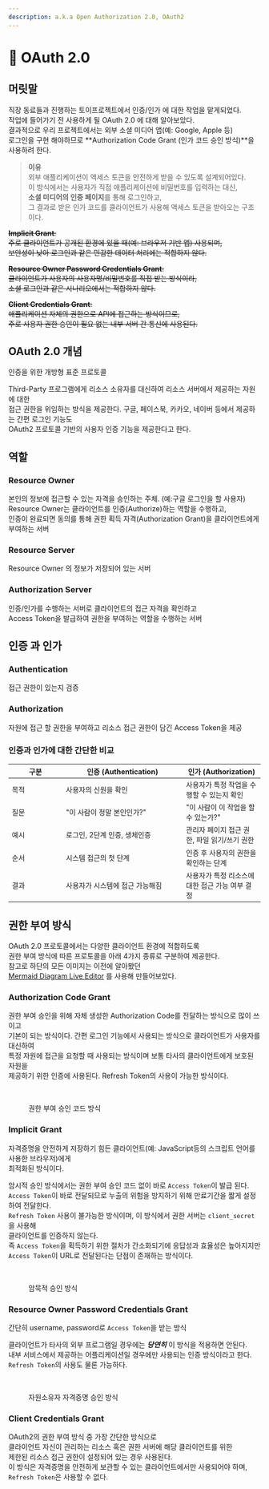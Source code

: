 ```yaml
---
description: a.k.a Open Authorization 2.0, OAuth2
---
```


# 🚪 OAuth 2.0

## 머릿말

직장 동료들과 진행하는 토이프로젝트에서 인증/인가 에 대한 작업을 맡게되었다.\
작업에 들어가기 전 사용하게 될 OAuth 2.0 에 대해 알아보았다.\
결과적으로 우리 프로젝트에서는 외부 소셜 미디어 앱(예: Google, Apple 등) \
로그인을 구현 해야하므로 **Authorization Code Grant (인가 코드 승인 방식)**을 사용하려 한다.

> **이유**\
> 외부 애플리케이션이 액세스 토큰을 안전하게 받을 수 있도록 설계되어있다. \
> 이 방식에서는 사용자가 직접 애플리케이션에 비밀번호를 입력하는 대신, \
> **소셜 미디어의 인증 페이지**를 통해 로그인하고, \
> 그 결과로 받은 인가 코드를 클라이언트가 사용해 액세스 토큰을 받아오는 구조이다.

~~**Implicit Grant**:~~\
~~주로 클라이언트가 공개된 환경에 있을 때(예: 브라우저 기반 앱) 사용되며,~~ \
~~보안성이 낮아 로그인과 같은 민감한 데이터 처리에는 적합하지 않다.~~

~~**Resource Owner Password Credentials Grant**:~~ \
~~클라이언트가 사용자의 사용자명/비밀번호를 직접 받는 방식이라,~~ \
~~소셜 로그인과 같은 시나리오에서는 적합하지 않다.~~

~~**Client Credentials Grant**:~~ \
~~애플리케이션 자체의 권한으로 API에 접근하는 방식이므로,~~ \
~~주로 사용자 권한 승인이 필요 없는 내부 서버 간 통신에 사용된다.~~

## OAuth 2.0 **개념**

인증을 위한 개방형 표준 프로토콜

Third-Party 프로그램에게 리소스 소유자를 대신하여 리소스 서버에서 제공하는 자원에 대한 \
접근 권한을 위임하는 방식을 제공한다. 구글, 페이스북, 카카오, 네이버 등에서 제공하는 간편 로그인 기능도 \
OAuth2 프로토콜 기반의 사용자 인증 기능을 제공한다고 한다.

## **역할**&#x20;

### **Resource Owner**

본인의 정보에 접근할 수 있는 자격을 승인하는 주체. (예:구글 로그인을 할 사용자) \
Resource Owner는 클라이언트를 인증(Authorize)하는 역할을 수행하고, \
인증이 완료되면 동의를 통해 권한 획득 자격(Authorization Grant)을 클라이언트에게 부여하는 서버

### **Resource Server**

Resource Owner 의 정보가 저장되어 있는 서버

### &#xD;**Authorization Server**

인증/인가를 수행하는 서버로 클라이언트의 접근 자격을 확인하고 \
Access Token을 발급하여 권한을 부여하는 역할을 수행하는 서버

## **인증 과 인가**

### **Authentication**&#x20;

접근 권한이 있는지 검증

### **Authorization**&#x20;

자원에 접근 할 권한을 부여하고 리소스 접근 권한이 담긴 Access Token을 제공

### **인증과 인가에 대한 간단한 비교**

<table><thead><tr><th width="94">구분</th><th width="226">인증 (Authentication)</th><th>인가 (Authorization)</th></tr></thead><tbody><tr><td>목적</td><td>사용자의 신원을 확인</td><td>사용자가 특정 작업을 수행할 수 있는지 확인</td></tr><tr><td>질문</td><td>"이 사람이 정말 본인인가?"</td><td>"이 사람이 이 작업을 할 수 있는가?"</td></tr><tr><td>예시</td><td>로그인, 2단계 인증, 생체인증</td><td>관리자 페이지 접근 권한, 파일 읽기/쓰기 권한</td></tr><tr><td>순서</td><td>시스템 접근의 첫 단계</td><td>인증 후 사용자의 권한을 확인하는 단계</td></tr><tr><td>결과</td><td>사용자가 시스템에 접근 가능해짐</td><td>사용자가 특정 리소스에 대한 접근 가능 여부 결정</td></tr></tbody></table>

## **권한 부여 방식**

OAuth 2.0 프로토콜에서는 다양한 클라이언트 환경에 적합하도록 \
권한 부여 방식에 따른 프로토콜을 아래 4가지 종류로 구분하여 제공한다.\
참고로 하단의 모든 이미지는 이전에 알아봤던 \
[Mermaid Diagram Live Editor](../et-cetera/mermaid-sequence-diagram.md) 를 사용해 만들어보았다.

### Authorization Code Grant <a href="#id-1-authorization-code-grant" id="id-1-authorization-code-grant"></a>

권한 부여 승인을 위해 자체 생성한 Authorization Code를 전달하는 방식으로 많이 쓰이고 \
기본이 되는 방식이다. 간편 로그인 기능에서 사용되는 방식으로 클라이언트가 사용자를 대신하여 \
특정 자원에 접근을 요청할 때 사용되는 방식이며 보통 타사의 클라이언트에게 보호된 자원을 \
제공하기 위한 인증에 사용된다. Refresh Token의 사용이 가능한 방식이다.

<figure><img src="../../.gitbook/assets/스크린샷 2024-10-26 오후 10.04.09.png" alt=""><figcaption><p>권한 부여 승인 코드 방식</p></figcaption></figure>

### Implicit Grant  <a href="#id-2-implicit-grant" id="id-2-implicit-grant"></a>

자격증명을 안전하게 저장하기 힘든 클라이언트(예: JavaScript등의 스크립트 언어를 사용한 브라우저)에게 \
최적화된 방식이다.

암시적 승인 방식에서는 권한 부여 승인 코드 없이 바로 `Access Token`이 발급 된다. \
`Access Token`이 바로 전달되므로 누출의 위험을 방지하기 위해 만료기간을 짧게 설정하여 전달한다.\
`Refresh Token` 사용이 불가능한 방식이며, 이 방식에서 권한 서버는 `client_secret`을 사용해 \
클라이언트를 인증하지 않는다. \
즉 `Access Token`을 획득하기 위한 절차가 간소화되기에 응답성과 효율성은 높아지지만 \
`Access Token`이 URL로 전달된다는 단점이 존재하는 방식이다.

<figure><img src="../../.gitbook/assets/스크린샷 2024-10-26 오후 10.08.50.png" alt=""><figcaption><p>암묵적 승인 방식</p></figcaption></figure>

### Resource Owner Password Credentials Grant <a href="#id-3-resource-owner-password-credentials-grant" id="id-3-resource-owner-password-credentials-grant"></a>

간단히 username, password로 `Access Token`을 받는 방식

클라이언트가 타사의 외부 프로그램일 경우에는 _**당연히**_ 이 방식을 적용하면 안된다. \
내부 서비스에서 제공하는 어플리케이션일 경우에만 사용되는 인증 방식이라고 한다. \
`Refresh Token`의 사용도 물론 가능하다.

<figure><img src="../../.gitbook/assets/스크린샷 2024-10-26 오후 10.15.18.png" alt=""><figcaption><p>자원소유자 자격증명 승인 방식</p></figcaption></figure>

### Client Credentials Grant <a href="#id-4-client-credentials-grant" id="id-4-client-credentials-grant"></a>

OAuth2의 권한 부여 방식 중 가장 간단한 방식으로 \
클라이언트 자신이 관리하는 리소스 혹은 권한 서버에 해당 클라이언트를 위한 \
제한된 리소스 접근 권한이 설정되어 있는 경우 사용된다. \
이 방식은 자격증명을 안전하게 보관할 수 있는 클라이언트에서만 사용되어야 하며, \
`Refresh Token`은 사용할 수 없다.

<figure><img src="../../.gitbook/assets/스크린샷 2024-10-26 오후 10.17.37.png" alt=""><figcaption></figcaption></figure>
